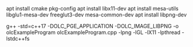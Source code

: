 apt install cmake pkg-config
apt install libx11-dev
apt install mesa-utils libglu1-mesa-dev freeglut3-dev mesa-common-dev
apt install libpng-dev

g++ -std=c++17 -DOLC_PGE_APPLICATION -DOLC_IMAGE_LIBPNG -o olcExampleProgram olcExampleProgram.cpp -lpng -lGL -lX11 -lpthread -lstdc++fs